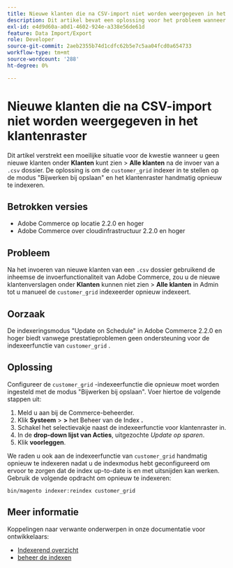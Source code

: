 ```yaml
---
title: Nieuwe klanten die na CSV-import niet worden weergegeven in het klantenraster
description: Dit artikel bevat een oplossing voor het probleem wanneer u geen nieuwe klanten ziet onder **Klanten**** amp;gt; **Alle klanten*** na het importeren uit een &grave;.csv&grave;-bestand. De oplossing moet de &grave; customer_grid' indexer aan "Update op sparen"wijze plaatsen en manueel het klantennet opnieuw indexeren.
exl-id: e4d9d60a-a0d1-4602-924e-a338e56de61d
feature: Data Import/Export
role: Developer
source-git-commit: 2aeb2355b74d1cdfc62b5e7c5aa04fcd0a654733
workflow-type: tm+mt
source-wordcount: '288'
ht-degree: 0%

---
```


# Nieuwe klanten die na CSV-import niet worden weergegeven in het klantenraster

Dit artikel verstrekt een moeilijke situatie voor de kwestie wanneer u geen nieuwe klanten onder **Klanten** kunt zien > **Alle klanten** na de invoer van a `.csv` dossier. De oplossing is om de `customer_grid` indexer in te stellen op de modus &quot;Bijwerken bij opslaan&quot; en het klantenraster handmatig opnieuw te indexeren.

## Betrokken versies

* Adobe Commerce op locatie 2.2.0 en hoger
* Adobe Commerce over cloudinfrastructuur 2.2.0 en hoger

## Probleem

Na het invoeren van nieuwe klanten van een `.csv` dossier gebruikend de inheemse de invoerfunctionaliteit van Adobe Commerce, zou u de nieuwe klantenverslagen onder **Klanten** kunnen niet zien > **Alle klanten** in Admin tot u manueel de `customer_grid` indexeerder opnieuw indexeert.

## Oorzaak

De indexeringsmodus &quot;Update on Schedule&quot; in Adobe Commerce 2.2.0 en hoger biedt vanwege prestatieproblemen geen ondersteuning voor de indexeerfunctie van `customer_grid` .

## Oplossing

Configureer de `customer_grid` -indexeerfunctie die opnieuw moet worden ingesteld met de modus &quot;Bijwerken bij opslaan&quot;. Voer hiertoe de volgende stappen uit:

1. Meld u aan bij de Commerce-beheerder.
1. Klik **Systeem** > **>** het Beheer van de Index **.**
1. Schakel het selectievakje naast de indexeerfunctie voor klantenraster in.
1. In de **drop-down lijst van Acties**, uitgezochte *Update op sparen*.
1. Klik **voorleggen**.

We raden u ook aan de indexeerfunctie van `customer_grid` handmatig opnieuw te indexeren nadat u de indexmodus hebt geconfigureerd om ervoor te zorgen dat de index up-to-date is en met uitsnijden kan werken. Gebruik de volgende opdracht om opnieuw te indexeren:

`bin/magento indexer:reindex customer_grid`

## Meer informatie

Koppelingen naar verwante onderwerpen in onze documentatie voor ontwikkelaars:

* [ Indexerend overzicht ](https://developer.adobe.com/commerce/php/development/components/indexing/)
* [ beheer de indexen ](https://experienceleague.adobe.com/en/docs/commerce-operations/configuration-guide/cli/manage-indexers)
